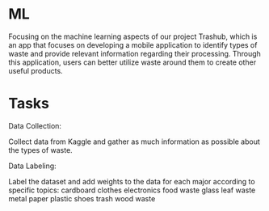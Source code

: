 # ML
Focusing on the machine learning aspects of our project Trashub, which is an app that focuses on developing a mobile application to identify types of waste and provide relevant information regarding their processing. Through this application, users can better utilize waste around them to create other useful products.

# Tasks
Data Collection:

Collect data from Kaggle and gather as much information as possible about the types of waste.

Data Labeling:

Label the dataset and add weights to the data for each major according to specific topics:
cardboard
clothes
electronics
food waste
glass
leaf waste
metal
paper
plastic
shoes
trash
wood waste
